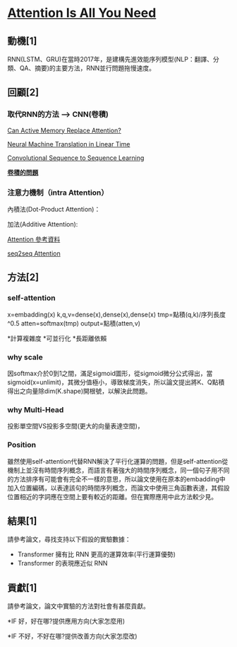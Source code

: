 # [Attention Is All You Need](https://arxiv.org/pdf/1706.03762.pdf)

## 動機[1]

RNN(LSTM、GRU)在當時2017年，是建構先進效能序列模型(NLP：翻譯、分類、QA、摘要)的主要方法，RNN並行問題拖慢速度。

## 回顧[2]

### 取代RNN的方法 --> CNN(卷積)

[Can Active Memory Replace Attention?](https://arxiv.org/pdf/1610.08613.pdf)

[Neural Machine Translation in Linear Time](https://arxiv.org/pdf/1610.10099.pdf)

[Convolutional Sequence to Sequence Learning](https://arxiv.org/pdf/1705.03122.pdf)

[**卷積的問題**](https://youtu.be/ugWDIIOHtPA?t=192)

### 注意力機制（intra Attention）

內積法(Dot-Product Attention)：

加法(Additive Attention):

[Attention 參考資料](https://lilianweng.github.io/posts/2018-06-24-attention)

[seq2seq Attention](https://youtu.be/ZjfjPzXw6og?t=3743)

## 方法[2]

### self-attention

x=embadding(x)
k,q,v=dense(x),dense(x),dense(x)
tmp=點積(q,k)/序列長度^0.5
atten=softmax(tmp)
output=點積(atten,v)

*計算複雜度
*可並行化
*長距離依賴

### why scale

<!-- softmax -->
因softmax介於0到1之間，滿足sigmoid圖形，從sigmoid微分公式得出，當sigmoid(x=unlimit)，其微分值極小，導致梯度消失，所以論文提出將K、Q點積得出之向量除dim(K.shape)開根號，以解決此問題。

### why  Multi-Head

投影單空間VS投影多空間(更大的向量表達空間)，

### Position

雖然使用self-attention代替RNN解決了平行化運算的問題，但是self-attention從機制上並沒有時間序列概念，而語言有著強大的時間序列概念，同一個句子用不同的方法排序有可能會有完全不一樣的意思，所以論文使用在原本的embadding中加入位置編碼，以表達該句的時間序列概念，而論文中使用三角函數表達，其假設位置相近的字詞應在空間上要有較近的距離。但在實際應用中此方法較少見。

## 結果[1]

請參考論文，尋找支持以下假設的實驗數據：

* Transformer 擁有比 RNN 更高的運算效率(平行運算優勢)
* Transformer 的表現應近似 RNN

## 貢獻[1]

請參考論文，論文中實驗的方法對社會有甚麼貢獻。

*IF 好，好在哪?提供應用方向(大家怎麼用)

*IF 不好，不好在哪?提供改善方向(大家怎麼改)

<!-- 論文的動機、簡述過去相關研究、研究方法、結果、貢獻。 -->